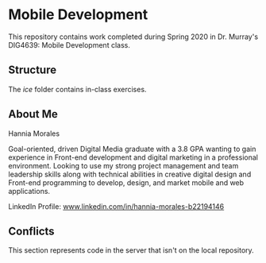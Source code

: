 # Mobile Development
This repository contains work completed during Spring 2020 in Dr. Murray's DIG4639: Mobile Development class.

## Structure
The *ice* folder contains in-class exercises. 

## About Me
Hannia Morales

Goal-oriented, driven Digital Media graduate with a 3.8 GPA wanting to gain experience in Front-end development and digital marketing in a professional environment. Looking to use my strong project management and team leadership skills along with technical abilities in creative digital design and Front-end programming to develop, design, and market mobile and web applications.

LinkedIn Profile: 
www.linkedin.com/in/hannia-morales-b22194146

## Conflicts
This section represents code in the server that isn't on the local repository.
